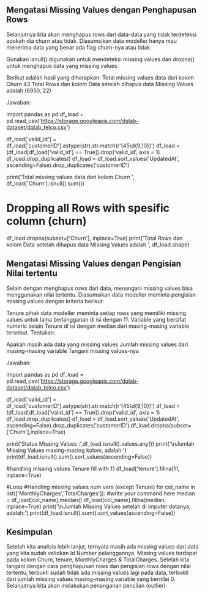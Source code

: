 ## Mengatasi Missing Values dengan Penghapusan Rows

Selanjutnya kita akan menghapus rows dari data-data yang tidak terdeteksi apakah dia churn atau tidak. Diasumsikan data modeller hanya mau menerima data yang benar ada flag churn-nya atau tidak.

Gunakan isnull() digunakan untuk mendeteksi missing values dan dropna() untuk menghapus data yang missing values.

Berikut adalah hasil yang diharapkan:
Total missing values data dari kolom Churn 43
Total Rows dan kolom Data setelah dihapus data Missing Values adalah (6950, 22)

Jawaban:

import pandas as pd
df_load = pd.read_csv('https://storage.googleapis.com/dqlab-dataset/dqlab_telco.csv')

df_load['valid_id'] = df_load['customerID'].astype(str).str.match(r'(45\d{9,10})')
df_load = (df_load[df_load['valid_id'] == True]).drop('valid_id', axis = 1)
df_load.drop_duplicates()
df_load = df_load.sort_values('UpdatedAt', ascending=False).drop_duplicates('customerID')

print('Total missing values data dari kolom Churn ', df_load['Churn'].isnull().sum())

# Dropping all Rows with spesific column (churn)

df_load.dropna(subset=['Churn'], inplace=True)
print('Total Rows dan kolom Data setelah dihapus data Missing Values adalah ', df_load.shape)

## Mengatasi Missing Values dengan Pengisian Nilai tertentu

Selain dengan menghapus rows dari data, menangani missing values bisa menggunakan nilai tertentu. Diasumsikan data modeller meminta pengisian missing values dengan kriteria berikut:

Tenure pihak data modeller meminta setiap rows yang memiliki missing values untuk lama berlangganan di isi dengan 11.
Variable yang bersifat numeric selain Tenure di isi dengan median dari masing-masing variable tersebut.
Tentukan:

Apakah masih ada data yang missing values
Jumlah missing values dari masing-masing variable
Tangani missing values-nya

Jawaban:

import pandas as pd
df_load = pd.read_csv('https://storage.googleapis.com/dqlab-dataset/dqlab_telco.csv')

df_load['valid_id'] = df_load['customerID'].astype(str).str.match(r'(45\d{9,10})')
df_load = (df_load[df_load['valid_id'] == True]).drop('valid_id', axis = 1)
df_load.drop_duplicates()
df_load = df_load.sort_values('UpdatedAt', ascending=False).drop_duplicates('customerID')
df_load.dropna(subset=['Churn'],inplace=True)

print('Status Missing Values :',df_load.isnull().values.any())
print('\nJumlah Missing Values masing-masing kolom, adalah:')
print(df_load.isnull().sum().sort_values(ascending=False))

#handling missing values Tenure fill with 11
df_load['tenure'].fillna(11, inplace=True)

#Loop
#Handling missing values num vars (except Tenure)
for col_name in list(['MonthlyCharges','TotalCharges']):
#write your command here
median = df_load[col_name].median()
df_load[col_name].fillna(median, inplace=True)
print('\nJumlah Missing Values setelah di imputer datanya, adalah:')
print(df_load.isnull().sum().sort_values(ascending=False))

## Kesimpulan

Setelah kita analisis lebih lanjut, ternyata masih ada missing values dari data yang kita sudah validkan Id Number pelanggannya. Missing values terdapat pada kolom Churn, tenure, MonthlyCharges & TotalCharges. Setelah kita tangani dengan cara penghapusan rows dan pengisian rows dengan nilai tertentu, terbukti sudah tidak ada missing values lagi pada data, terbukti dari jumlah missing values masing-masing variable yang bernilai 0. Selanjutnya kita akan melakukan penanganan pencilan (outlier)
